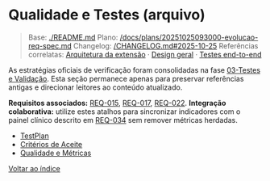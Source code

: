 # Qualidade e Testes (arquivo)

> Base: [./README.md](./README.md)
> Plano: [/docs/plans/20251025093000-evolucao-req-spec.md](/docs/plans/20251025093000-evolucao-req-spec.md)
> Changelog: [/CHANGELOG.md#2025-10-25](/CHANGELOG.md#2025-10-25)
> Referências correlatas: [Arquitetura da extensão](/req/01-arquitetura/arquitetura-da-extensao-spec.md) · [Design geral](/req/02-design/design-geral-spec.md) · [Testes end-to-end](/req/04-testes-e-validacao/testes-end-to-end-spec.md)

As estratégias oficiais de verificação foram consolidadas na fase [03-Testes e Validação](../04-testes-e-validacao/README-spec.md). Esta seção permanece apenas para preservar referências antigas e direcionar leitores ao conteúdo atualizado.

**Requisitos associados:** [REQ-015](../02-planejamento/requisitos-spec.md#req-015), [REQ-017](../02-planejamento/requisitos-spec.md#req-017), [REQ-022](../02-planejamento/requisitos-spec.md#req-022).
**Integração colaborativa:** utilize estes atalhos para sincronizar indicadores com o painel clínico descrito em [REQ-034](../02-planejamento/requisitos-spec.md#req-034) sem remover métricas herdadas.

- [TestPlan](testplan-spec.md)
- [Critérios de Aceite](criterios-de-aceite-spec.md)
- [Qualidade e Métricas](qualidade-e-metricas-spec.md)

[Voltar ao índice](../README-spec.md)
